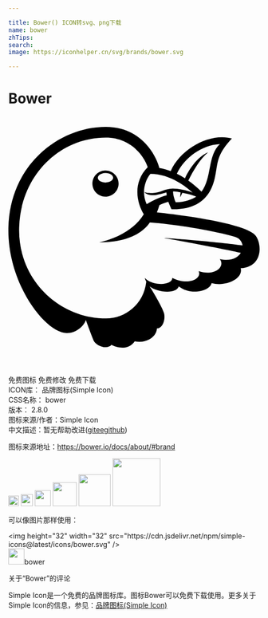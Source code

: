 ```yaml
---

title: Bower() ICON转svg、png下载
name: bower
zhTips: 
search: 
image: https://iconhelper.cn/svg/brands/bower.svg

---
```


# Bower  <small style="font-size: 60%;font-weight: 100"></small>

<div id="svg" class="svg-wrap">
<svg role="img" viewBox="0 0 24 24" xmlns="http://www.w3.org/2000/svg"><title>Bower icon</title><path d="M23.54157 11.3053c-1.2341-1.18676-7.40717-1.92715-9.35444-2.14222.0943-.22248.1748-.45344.24155-.69076.26593-.11654.55198-.2246.84863-.31466.03603.107.2066.5149.303.70878 3.9168.10806 4.1181-2.91032 4.27702-3.73775.15574-.80837.14832-1.59025 1.4917-3.0184-2.0013-.58375-4.87983.90372-5.84393 3.11798-.36234-.1356-.72574-.23626-1.0849-.2977C14.16277 3.8923 12.82257 1 9.30624 1c-2.27782 0-4.5747.9408-6.30162 2.58083-.9302.88358-1.6612 1.93244-2.17293 3.11903C.2797 7.98073 0 9.39086 0 10.8921c0 5.22735 3.56824 9.80736 5.58437 9.80736.8804 0 1.63792-.65898 1.8159-1.25015.1494.40578.606 1.66547.75645 1.98542.2225.47464 1.2491.88465 1.6983.392.5774.32102 1.63792.51384 2.21532-.3422 1.11243.2352 2.09666-.42802 2.11785-1.2205.5456-.0286.81365-.79564.695-1.40588-.08794-.4492-1.02662-2.06276-1.3932-2.61897.72468.5901 2.56177.75645 2.78425 0 1.16858.91748 2.99084.4365 3.13492-.31042 1.42073.3687 3.0491-.4418 2.78213-1.42285 2.28206-.15785 1.99026-2.58515 1.35027-3.2006zM17.5991 7.2815c-.6007-.23626-1.363-.38565-1.89696-.38565-.7575 0-1.21943.42908-1.93244.42908-.14938 0-.50642.00106-.79353-.1017.1886.1981.42273.30512.87723.30512.27122 0 .80942-.1388 1.24486-.2691.00635.09217.0159.18222.0286.27334-.81578.19493-1.6718.71406-1.91973.8486-.5509-1.2173-.07734-2.36787.36022-2.89865 1.9621.00423 3.54757 1.35186 4.03174 1.79895zm.84915-.09112l-.29983-.28075c-.3083-.28923-.6293-.54986-.95986-.78188.4916-.9747 1.10925-2.03945 1.889-2.69842-.85815.34644-1.70678 1.38046-2.2079 2.48547-.25532-.1621-.5149-.30724-.77658-.43332.69924-1.49276 2.32338-2.73868 4.11386-2.83615-1.1993 1.08806-.74903 3.25782-1.75975 4.544l.00105.00105zM15.9845 8.20693c-.13244-.2871-.2654-.76228-.2495-1.04197.22247-.0053.6505.0784.7183.0943-.0265.13136-.04026.41953-.04026.4566.04238-.0731.15997-.32418.20765-.42377.428.08157.99058.21824 1.32007.37186-.38776.2511-1.04515.5239-1.95628.54297zm-7.07214-1.9516c-.48483-.1739-.48483-.61095 0-.78484.48484-.1739 1.09417.04464 1.09417.3924 0 .34777-.60933.5663-1.09417.39242zm1.61647.1622c0-.96003-1.04643-1.5633-1.87905-1.0833-.83262.48002-.83262 1.68657 0 2.16658.83262.48003 1.87905-.12325 1.87905-1.08328zm2.7832-1.5749c-1.56482 1.586-.94716 3.5926-.37718 4.49844-.81048 1.3487-2.4039 2.2704-4.25476 2.68995 2.07758 0 3.3002-.53502 4.01108-1.0584.45345-.33478.69924-.66427.8253-.84755 3.0809.19917 7.95862 1.19188 8.43432 1.5129.1907.12925.38776.41424.41742.68758-2.3149-.3242-6.4881-.66534-7.58038-.72255.77552.1102 6.433 1.1813 7.41405 1.43238-.29878.4863-.97895.8306-2.00344.59118.5541.75433-.52125 1.6591-2.01932 1.16116.3295.74056-1.0033 1.40695-2.51938.63567.01907.74055-1.88052.82636-2.63062.0074.01484.09748.10383.28394.14197.36658-.24155 2.1634-2.014 3.50573-3.82885 3.50573-4.44335 0-8.3146-3.60955-8.3146-8.411 0-5.07582 3.75154-8.86443 8.27858-8.86443 2.59354 0 3.7653 2.04157 4.0058 2.81497z"/></svg>
</div>
<detail full-name='bower'></detail>

<div class="detail-page">
<p>
<span><span class="badge-success badge">免费图标</span> <span class="badge-success badge">免费修改</span>  <span class="badge-success badge">免费下载</span> </span>
<br/>
<span>
ICON库：
<span class="badge-secondary badge">品牌图标(Simple Icon)</span> 
</span>
<br/>
<span>
CSS名称：
<span class="badge-secondary badge">bower</span> 
</span>

<br/>
<span>
版本：
<span class="badge-secondary badge">2.8.0</span> 
</span>
<br/>
<span>图标来源/作者：<span class="badge-light badge">Simple Icon</span></span> 
<br/>
<span class="zh-detail">中文描述：暂无<span class="help-link"><span>帮助改进</span>(<a href="https://gitee.com/liuwave/icon-helper/edit/master/json/brands/bower.json" target="_blank" rel="noopener noreferrer">gitee</a><a href="https://github.com/liuwave/icon-helper/edit/master/json/brands/bower.json" target="_blank" rel="noopener noreferrer">github</a></span>)</span><br/>
</p>
</div><div class="description description alert alert-light"><p>图标来源地址：<a href="https://bower.io/docs/about/#brand" target="_blank" rel="noopener noreferrer">https://bower.io/docs/about/#brand</a></p></div>
<div class="alert alert-dark">
<img height="21" width="21" src="https://cdn.jsdelivr.net/npm/simple-icons@latest/icons/bower.svg" />
<img height="24" width="24" src="https://cdn.jsdelivr.net/npm/simple-icons@latest/icons/bower.svg" />
<img height="32" width="32" src="https://cdn.jsdelivr.net/npm/simple-icons@latest/icons/bower.svg" />
<img height="48" width="48" src="https://cdn.jsdelivr.net/npm/simple-icons@latest/icons/bower.svg" />
<img height="64" width="64" src="https://cdn.jsdelivr.net/npm/simple-icons@latest/icons/bower.svg" />
<img height="96" width="96" src="https://cdn.jsdelivr.net/npm/simple-icons@latest/icons/bower.svg" />

</div>
<div>
  <p>可以像图片那样使用：    
  </p>
  <div class="alert alert-primary" style="font-size: 14px">
    &lt;img height="32" width="32" src="https://cdn.jsdelivr.net/npm/simple-icons@latest/icons/bower.svg" /&gt;
    <copy-btn content='<img height="32" width="32" src="https://cdn.jsdelivr.net/npm/simple-icons@latest/icons/bower.svg" />'></copy-btn>
  </div>
  <div class="alert alert-secondary">
    <img height="32" width="32" src="https://cdn.jsdelivr.net/npm/simple-icons@latest/icons/bower.svg" />bower
    <copy-btn content="bower" btn-title="复制图标名称"></copy-btn>
  </div>
</div>

<Vssue title="关于“Bower”的评论" >关于“Bower”的评论</Vssue>


<div><p>Simple Icon是一个免费的品牌图标库。图标Bower可以免费下载使用。更多关于  Simple Icon的信息，参见：<a target="_blank" href="https://iconhelper.cn/brands.html">品牌图标(Simple Icon)</a>
</p></div>
